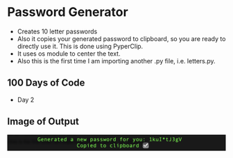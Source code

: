 # Password Generator
  - Creates 10 letter passwords
  - Also it copies your generated password to clipboard, so you are ready to directly use it. This is done using PyperClip.
  - It uses os module to center the text.
  - Also this is the first time I am importing another .py file, i.e. letters.py.

## 100 Days of Code
  - Day 2

## Image of Output

![img1](passgenOPexample1.png "Output 1")
